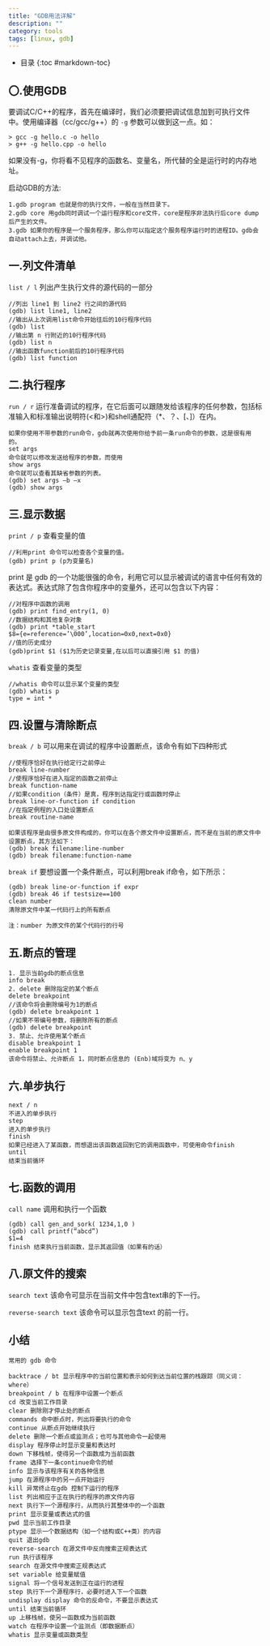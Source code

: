 ```yaml
---
title: "GDB用法详解"
description: ""
category: tools
tags: [linux, gdb]
---
```


* 目录
{:toc #markdown-toc}

## 〇.使用GDB
要调试C/C++的程序，首先在编译时，我们必须要把调试信息加到可执行文件中。使用编译器（cc/gcc/g++）的 `-g` 参数可以做到这一点。如：

    > gcc -g hello.c -o hello
    > g++ -g hello.cpp -o hello

如果没有-g，你将看不见程序的函数名、变量名，所代替的全是运行时的内存地址。

启动GDB的方法:

    1.gdb program 也就是你的执行文件，一般在当然目录下。
    2.gdb core 用gdb同时调试一个运行程序和core文件，core是程序非法执行后core dump后产生的文件。
    3.gdb 如果你的程序是一个服务程序，那么你可以指定这个服务程序运行时的进程ID。gdb会自动attach上去，并调试他。

## 一.列文件清单
`list / l` 列出产生执行文件的源代码的一部分

    //列出 line1 到 line2 行之间的源代码
    (gdb) list line1, line2
    //输出从上次调用list命令开始往后的10行程序代码
    (gdb) list
    //输出第 n 行附近的10行程序代码
    (gdb) list n
    //输出函数function前后的10行程序代码
    (gdb) list function


## 二.执行程序

`run / r` 运行准备调试的程序，在它后面可以跟随发给该程序的任何参数，包括标准输入和标准输出说明符(<和>)和shell通配符（*、？、[、]）在内。

    如果你使用不带参数的run命令，gdb就再次使用你给予前一条run命令的参数，这是很有用的。
    set args
    命令就可以修改发送给程序的参数，而使用
    show args
    命令就可以查看其缺省参数的列表。
    (gdb) set args –b –x
    (gdb) show args

## 三.显示数据

`print / p` 查看变量的值

    //利用print 命令可以检查各个变量的值。
    (gdb) print p (p为变量名)
print 是 gdb 的一个功能很强的命令，利用它可以显示被调试的语言中任何有效的表达式。表达式除了包含你程序中的变量外，还可以包含以下内容：

    //对程序中函数的调用
    (gdb) print find_entry(1, 0)
    //数据结构和其他复杂对象
    (gdb) print *table_start
    $8={e=reference=’\000’,location=0x0,next=0x0}
    //值的历史成分
    (gdb)print $1 ($1为历史记录变量,在以后可以直接引用 $1 的值)
`whatis` 查看变量的类型

    //whatis 命令可以显示某个变量的类型
    (gdb) whatis p
    type = int *
## 四.设置与清除断点

`break / b` 可以用来在调试的程序中设置断点，该命令有如下四种形式

    //使程序恰好在执行给定行之前停止
    break line-number
    //使程序恰好在进入指定的函数之前停止
    break function-name
    //如果condition（条件）是真，程序到达指定行或函数时停止
    break line-or-function if condition
    //在指定例程的入口处设置断点
    break routine-name

    如果该程序是由很多原文件构成的，你可以在各个原文件中设置断点，而不是在当前的原文件中设置断点，其方法如下：
    (gdb) break filename:line-number
    (gdb) break filename:function-name
`break if` 要想设置一个条件断点，可以利用break if命令，如下所示：

    (gdb) break line-or-function if expr
    (gdb) break 46 if testsize==100
    clean number
    清除原文件中某一代码行上的所有断点

    注：number 为原文件的某个代码行的行号

## 五.断点的管理

    1. 显示当前gdb的断点信息
    info break
    2. delete 删除指定的某个断点
    delete breakpoint
    //该命令将会删除编号为1的断点
    (gdb) delete breakpoint 1
    //如果不带编号参数，将删除所有的断点
    (gdb) delete breakpoint
    3. 禁止、允许使用某个断点
    disable breakpoint 1
    enable breakpoint 1
    该命令将禁止、允许断点 1，同时断点信息的 (Enb)域将变为 n、y

## 六.单步执行

    next / n
    不进入的单步执行
    step
    进入的单步执行
    finish
    如果已经进入了某函数，而想退出该函数返回到它的调用函数中，可使用命令finish
    until
    结束当前循环

## 七.函数的调用

`call name` 调用和执行一个函数

    (gdb) call gen_and_sork( 1234,1,0 )
    (gdb) call printf(“abcd”)
    $1=4
    finish 结束执行当前函数，显示其返回值（如果有的话）

## 八.原文件的搜索

`search text` 该命令可显示在当前文件中包含text串的下一行。

`reverse-search text` 该命令可以显示包含text 的前一行。

## 小结
`常用的 gdb 命令`

    backtrace / bt 显示程序中的当前位置和表示如何到达当前位置的栈跟踪（同义词：where）
    breakpoint / b 在程序中设置一个断点
    cd 改变当前工作目录
    clear 删除刚才停止处的断点
    commands 命中断点时，列出将要执行的命令
    continue 从断点开始继续执行
    delete 删除一个断点或监测点；也可与其他命令一起使用
    display 程序停止时显示变量和表达时
    down 下移栈帧，使得另一个函数成为当前函数
    frame 选择下一条continue命令的帧
    info 显示与该程序有关的各种信息
    jump 在源程序中的另一点开始运行
    kill 异常终止在gdb 控制下运行的程序
    list 列出相应于正在执行的程序的原文件内容
    next 执行下一个源程序行，从而执行其整体中的一个函数
    print 显示变量或表达式的值
    pwd 显示当前工作目录
    ptype 显示一个数据结构（如一个结构或C++类）的内容
    quit 退出gdb
    reverse-search 在源文件中反向搜索正规表达式
    run 执行该程序
    search 在源文件中搜索正规表达式
    set variable 给变量赋值
    signal 将一个信号发送到正在运行的进程
    step 执行下一个源程序行，必要时进入下一个函数
    undisplay display 命令的反命令，不要显示表达式
    until 结束当前循环
    up 上移栈帧，使另一函数成为当前函数
    watch 在程序中设置一个监测点（即数据断点）
    whatis 显示变量或函数类型
